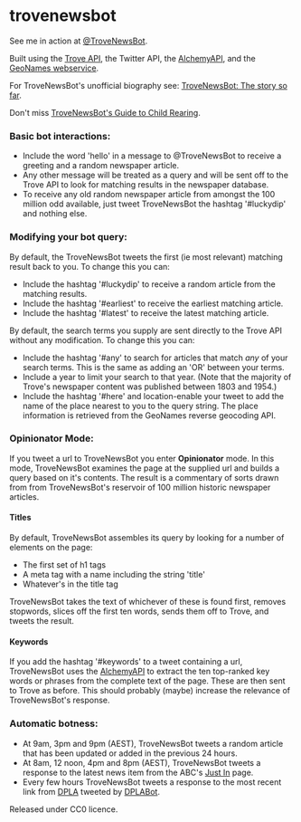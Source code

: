 trovenewsbot
============

See me in action at [@TroveNewsBot](http://twitter.com/trovenewsbot).

Built using the [Trove API](http://trove.nla.gov.au/general/api), the Twitter API, the [AlchemyAPI](http://www.alchemyapi.com/), and the [GeoNames webservice](http://www.geonames.org/export/web-services.html).

For TroveNewsBot's unofficial biography see: [TroveNewsBot: The story so far](http://storify.com/wragge/trovenewsbot-the-story-so-far).

Don't miss [TroveNewsBot's Guide to Child Rearing](http://storify.com/wragge/trovenewsbot-s-guide-to-child-rearing).

### Basic bot interactions:

* Include the word 'hello' in a message to @TroveNewsBot to receive a greeting and a random newspaper article.
* Any other message will be treated as a query and will be sent off to the Trove API to look for matching results in the newspaper database.
* To receive any old random newspaper article from amongst the 100 million odd available, just tweet TroveNewsBot the hashtag '#luckydip' and nothing else.

### Modifying your bot query:

By default, the TroveNewsBot tweets the first (ie most relevant) matching result back to you. To change this you can:

* Include the hashtag '#luckydip' to receive a random article from the matching results.
* Include the hashtag '#earliest' to receive the earliest matching article.
* Include the hashtag '#latest' to receive the latest matching article.

By default, the search terms you supply are sent directly to the Trove API without any modification. To change this you can:

* Include the hashtag '#any' to search for articles that match *any* of your search terms. This is the same as adding an 'OR' between your terms.
* Include a year to limit your search to that year. (Note that the majority of Trove's newspaper content was published between 1803 and 1954.)
* Include the hashtag '#here' and location-enable your tweet to add the name of the place nearest to you to the query string. The place information is retrieved from the GeoNames reverse geocoding API.

### Opinionator Mode:

If you tweet a url to TroveNewsBot you enter **Opinionator** mode. In this mode, TroveNewsBot examines the page at the supplied url and builds a query based on it's contents. The result is a commentary of sorts drawn from from TroveNewsBot's reservoir of 100 million historic newspaper articles.

#### Titles

By default, TroveNewsBot assembles its query by looking for a number of elements on the page:

* The first set of h1 tags
* A meta tag with a name including the string 'title'
* Whatever's in the title tag

TroveNewsBot takes the text of whichever of these is found first, removes stopwords, slices off the first ten words, sends them off to Trove, and tweets the result.

#### Keywords

If you add the hashtag '#keywords' to a tweet containing a url, TroveNewsBot uses the [AlchemyAPI](http://www.alchemyapi.com/) to extract the ten top-ranked key words or phrases from the complete text of the page. These are then sent to Trove as before. This should probably (maybe) increase the relevance of TroveNewsBot's response.

### Automatic botness:

* At 9am, 3pm and 9pm (AEST), TroveNewsBot tweets a random article that has been updated or added in the previous 24 hours.
* At 8am, 12 noon, 4pm and 8pm (AEST), TroveNewsBot tweets a response to the latest news item from the ABC's [Just In](http://www.abc.net.au/news/justin/) page.
* Every few hours TroveNewsBot tweets a response to the most recent link from [DPLA](http://dp.la) tweeted by [DPLABot](https://twitter.com/DPLAbot).

Released under CC0 licence.
